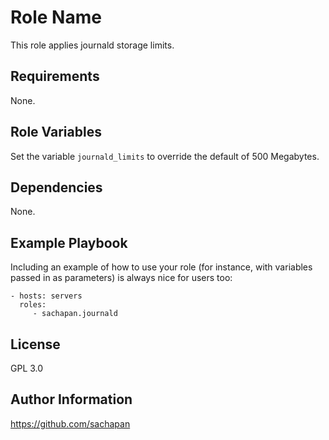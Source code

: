 Role Name
=========

This role applies journald storage limits.

Requirements
------------

None.

Role Variables
--------------

Set the variable `journald_limits` to override the default of 500 Megabytes.

Dependencies
------------

None.

Example Playbook
----------------

Including an example of how to use your role (for instance, with variables passed in as parameters) is always nice for users too:

    - hosts: servers
      roles:
         - sachapan.journald

License
-------

GPL 3.0

Author Information
------------------

https://github.com/sachapan